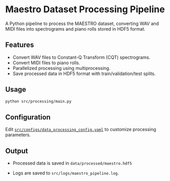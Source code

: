 # Maestro Dataset Processing Pipeline

A Python pipeline to process the MAESTRO dataset, converting WAV and MIDI files into spectrograms and piano rolls stored in HDF5 format.

## Features

- Convert WAV files to Constant-Q Transform (CQT) spectrograms.
- Convert MIDI files to piano rolls.
- Parallelized processing using multiprocessing.
- Save processed data in HDF5 format with train/validation/test splits.

## Usage

```bash
python src/processing/main.py
```

## Configuration

Edit [`src/configs/data_processing_config.yaml`](../src/configs/data_processing_config.yaml) to customize processing parameters.

## Output

- Processed data is saved in `data/processed/maestro.hdf5`

- Logs are saved to `src/logs/maestro_pipeline.log`.
